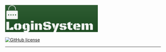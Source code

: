 <img src="Logo.png" width="300px">  
<!-- for poggit
<img src="https://raw.githubusercontent.com/fujiwaraizuho/LoginSystem/master/Logo.png" width="300px">  
-->

[![GitHub license](https://img.shields.io/badge/license-MIT-blue.svg)](https://github.com/fujiwaraizuho/LoginSystem/blob/master/LICENSE)

***
